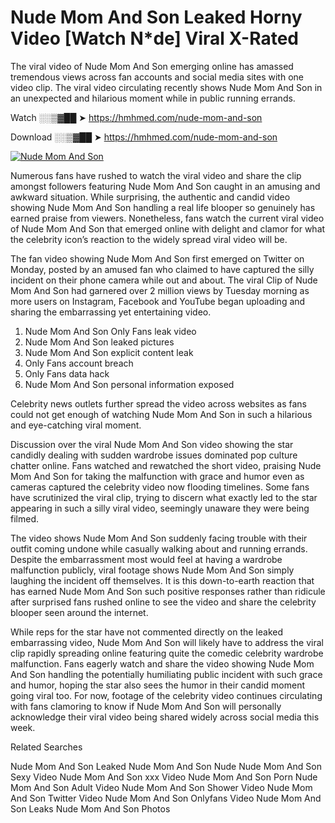 ﻿# Nude Mom And Son Leaked Horny Video [Watch N*de] Viral X-Rated

The viral video of ﻿Nude Mom And Son emerging online has amassed tremendous views across fan accounts and social media sites with one video clip. The viral video circulating recently shows ﻿Nude Mom And Son in an unexpected and hilarious moment while in public running errands. 

Watch ░░▒▓██ ➤ https://hmhmed.com/nude-mom-and-son

Download ░░▒▓██ ➤ https://hmhmed.com/nude-mom-and-son

[![Nude Mom And Son](https://i.imgur.com/dJHk4Zq.gif)](https://hmhmed.com/nude-mom-and-son)

Numerous fans have rushed to watch the viral video and share the clip amongst followers featuring ﻿Nude Mom And Son caught in an amusing and awkward situation. While surprising, the authentic and candid video showing ﻿Nude Mom And Son handling a real life blooper so genuinely has earned praise from viewers. Nonetheless, fans watch the current viral video of ﻿Nude Mom And Son that emerged online with delight and clamor for what the celebrity icon’s reaction to the widely spread viral video will be.

The fan video showing ﻿Nude Mom And Son first emerged on Twitter on Monday, posted by an amused fan who claimed to have captured the silly incident on their phone camera while out and about. The viral Clip of ﻿Nude Mom And Son had garnered over 2 million views by Tuesday morning as more users on Instagram, Facebook and YouTube began uploading and sharing the embarrassing yet entertaining video. 

1. ﻿Nude Mom And Son Only Fans leak video
2. ﻿Nude Mom And Son leaked pictures
3. ﻿Nude Mom And Son explicit content leak
4. Only Fans account breach
5. Only Fans data hack
6. ﻿Nude Mom And Son personal information exposed

Celebrity news outlets further spread the video across websites as fans could not get enough of watching ﻿Nude Mom And Son in such a hilarious and eye-catching viral moment. 

Discussion over the viral ﻿Nude Mom And Son video showing the star candidly dealing with sudden wardrobe issues dominated pop culture chatter online. Fans watched and rewatched the short video, praising ﻿Nude Mom And Son for taking the malfunction with grace and humor even as cameras captured the celebrity video now flooding timelines. Some fans have scrutinized the viral clip, trying to discern what exactly led to the star appearing in such a silly viral video, seemingly unaware they were being filmed.

The video shows ﻿Nude Mom And Son suddenly facing trouble with their outfit coming undone while casually walking about and running errands. Despite the embarrassment most would feel at having a wardrobe malfunction publicly, viral footage shows ﻿Nude Mom And Son simply laughing the incident off themselves. It is this down-to-earth reaction that has earned ﻿Nude Mom And Son such positive responses rather than ridicule after surprised fans rushed online to see the video and share the celebrity blooper seen around the internet.  

While reps for the star have not commented directly on the leaked embarrassing video, ﻿Nude Mom And Son will likely have to address the viral clip rapidly spreading online featuring quite the comedic celebrity wardrobe malfunction. Fans eagerly watch and share the video showing ﻿Nude Mom And Son handling the potentially humiliating public incident with such grace and humor, hoping the star also sees the humor in their candid moment going viral too. For now, footage of the celebrity video continues circulating with fans clamoring to know if ﻿Nude Mom And Son will personally acknowledge their viral video being shared widely across social media this week.

Related Searches

﻿Nude Mom And Son Leaked
﻿Nude Mom And Son Nude
﻿Nude Mom And Son Sexy Video
﻿Nude Mom And Son xxx Video
﻿Nude Mom And Son Porn
﻿Nude Mom And Son Adult Video
﻿Nude Mom And Son Shower Video
﻿Nude Mom And Son Twitter Video
﻿Nude Mom And Son Onlyfans Video
﻿Nude Mom And Son Leaks
﻿Nude Mom And Son Photos